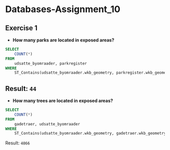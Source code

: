 # Databases-Assignment_10
## Exercise 1
* **How many parks are located in exposed areas?**
```sql
SELECT 
    COUNT(*)
FROM 
    udsatte_byomraader, parkregister
WHERE 
    ST_Contains(udsatte_byomraader.wkb_geometry, parkregister.wkb_geometry);
```
Result: ```44```
--------
* **How many trees are located in exposed areas?**
```sql
SELECT 
    COUNT(*)
FROM 
    gadetraer, udsatte_byomraader
WHERE 
    ST_Contains(udsatte_byomraader.wkb_geometry, gadetraer.wkb_geometry);
```
Result: ```4866```
